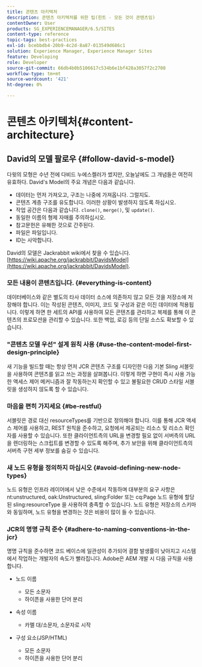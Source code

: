 ```yaml
---
title: 콘텐츠 아키텍처
description: 콘텐츠 아키텍처를 위한 팁(힌트 - 모든 것이 콘텐츠임)
contentOwner: User
products: SG_EXPERIENCEMANAGER/6.5/SITES
content-type: reference
topic-tags: best-practices
exl-id: bcebbdb4-20b9-4c2d-8a87-013549d686c1
solution: Experience Manager, Experience Manager Sites
feature: Developing
role: Developer
source-git-commit: 66db4b0b5106617c534b6e1bf428a3057f2c2708
workflow-type: tm+mt
source-wordcount: '421'
ht-degree: 0%

---
```


# 콘텐츠 아키텍처{#content-architecture}

## David의 모델 팔로우 {#follow-david-s-model}

다윗의 모형은 수년 전에 다비드 누에스켈러가 썼지만, 오늘날에도 그 개념들은 여전히 유효하다. David&#39;s Model의 주요 개념은 다음과 같습니다.

* 데이터는 먼저 가져오고, 구조는 나중에 가져옵니다. 그럴지도.
* 콘텐츠 계층 구조를 유도합니다. 이러한 상황이 발생하지 않도록 하십시오.
* 작업 공간은 다음과 같습니다. `clone()`, `merge()`, 및 `update()`.
* 동일한 이름의 형제 자매를 주의하십시오.
* 참고문헌은 유해한 것으로 간주된다.
* 파일은 파일입니다.
* ID는 사악합니다.

David의 모델은 Jackrabbit wiki에서 찾을 수 있습니다. [https://wiki.apache.org/jackrabbit/DavidsModel](https://wiki.apache.org/jackrabbit/DavidsModel).

### 모든 내용이 콘텐츠입니다. {#everything-is-content}

데이터베이스와 같은 별도의 타사 데이터 소스에 의존하지 않고 모든 것을 저장소에 저장해야 합니다. 이는 작성된 콘텐츠, 이미지, 코드 및 구성과 같은 이진 데이터에 적용됩니다. 이렇게 하면 한 세트의 API를 사용하여 모든 콘텐츠를 관리하고 복제를 통해 이 콘텐츠의 프로모션을 관리할 수 있습니다. 또한 백업, 로깅 등의 단일 소스도 확보할 수 있습니다.

### &quot;콘텐츠 모델 우선&quot; 설계 원칙 사용 {#use-the-content-model-first-design-principle}

새 기능을 빌드할 때는 항상 먼저 JCR 콘텐츠 구조를 디자인한 다음 기본 Sling 서블릿을 사용하여 콘텐츠를 읽고 쓰는 과정을 살펴봅니다. 이렇게 하면 구현이 즉시 사용 가능한 액세스 제어 메커니즘과 잘 작동하는지 확인할 수 있고 불필요한 CRUD 스타일 서블릿을 생성하지 않도록 할 수 있습니다.

### 마음을 편히 가지세요 {#be-restful}

서블릿은 경로 대신 resourceTypes를 기반으로 정의해야 합니다. 이를 통해 JCR 액세스 제어를 사용하고, REST 원칙을 준수하고, 요청에서 제공되는 리소스 및 리소스 확인자를 사용할 수 있습니다. 또한 클라이언트측의 URL을 변경할 필요 없이 서버측의 URL을 렌더링하는 스크립트를 변경할 수 있도록 해주며, 추가 보안을 위해 클라이언트측의 서버측 구현 세부 정보를 숨길 수 있습니다.

### 새 노드 유형을 정의하지 마십시오 {#avoid-defining-new-node-types}

노드 유형은 인프라 레이어에서 낮은 수준에서 작동하며 대부분의 요구 사항은 nt:unstructured, oak:Unstructured, sling:Folder 또는 cq:Page 노드 유형에 할당된 sling:resourceType 을 사용하여 충족할 수 있습니다. 노드 유형은 저장소의 스키마와 동일하며, 노드 유형을 변경하는 것은 비용이 많이 들 수 있습니다.

### JCR의 명명 규칙 준수 {#adhere-to-naming-conventions-in-the-jcr}

명명 규칙을 준수하면 코드 베이스에 일관성이 추가되어 결함 발생률이 낮아지고 시스템에서 작업하는 개발자의 속도가 빨라집니다. Adobe은 AEM 개발 시 다음 규칙을 사용합니다.

* 노드 이름

   * 모든 소문자
   * 하이픈을 사용한 단어 분리

* 속성 이름

   * 카멜 대/소문자, 소문자로 시작

* 구성 요소(JSP/HTML)

   * 모든 소문자
   * 하이픈을 사용한 단어 분리
